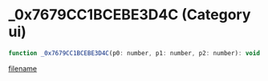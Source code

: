 # _0x7679CC1BCEBE3D4C (Category ui)

```js
function _0x7679CC1BCEBE3D4C(p0: number, p1: number, p2: number): void
```

[filename](_0x7679CC1BCEBE3D4C_m.md ':include')